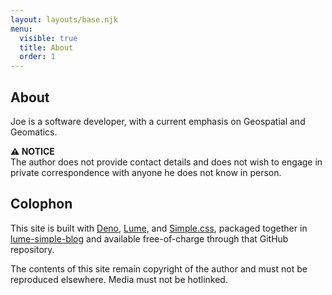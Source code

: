 ```yaml
---
layout: layouts/base.njk
menu:
  visible: true
  title: About
  order: 1
---
```


## About

Joe is a software developer, with a current emphasis on Geospatial and
Geomatics.

<section class="notice">
    <b>⚠️ NOTICE</b>
    <br/>
    The author does not provide contact details and does not wish to
    engage in private correspondence with anyone he does not know in
    person.
</section>

## Colophon

This site is built with [Deno](https://deno.com/), [Lume](https://lume.land/),
and [Simple.css](https://simplecss.org/), packaged together in
[lume-simple-blog](https://github.com/joefg/lume-simple-blog) and available
free-of-charge through that GitHub repository.

The contents of this site remain copyright of the author and must not be
reproduced elsewhere. Media must not be hotlinked.
